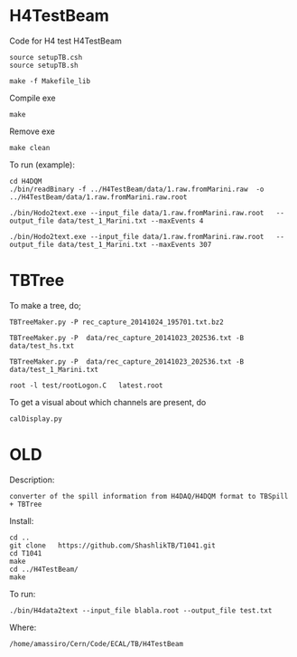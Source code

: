 H4TestBeam
==========

Code for H4 test H4TestBeam

    source setupTB.csh
    source setupTB.sh
    
    make -f Makefile_lib

Compile exe

    make 

Remove exe

    make clean
 

To run (example):

    cd H4DQM
    ./bin/readBinary -f ../H4TestBeam/data/1.raw.fromMarini.raw  -o ../H4TestBeam/data/1.raw.fromMarini.raw.root
    
    ./bin/Hodo2text.exe --input_file data/1.raw.fromMarini.raw.root   --output_file data/test_1_Marini.txt --maxEvents 4

    ./bin/Hodo2text.exe --input_file data/1.raw.fromMarini.raw.root   --output_file data/test_1_Marini.txt --maxEvents 307





TBTree
====

To make a tree, do;

    TBTreeMaker.py -P rec_capture_20141024_195701.txt.bz2
    
    TBTreeMaker.py -P  data/rec_capture_20141023_202536.txt -B data/test_hs.txt

    TBTreeMaker.py -P  data/rec_capture_20141023_202536.txt -B data/test_1_Marini.txt

    root -l test/rootLogon.C   latest.root
     
To get a visual about which channels are present, do

    calDisplay.py











OLD
====

Description:

    converter of the spill information from H4DAQ/H4DQM format to TBSpill + TBTree
    
Install:

    cd ..
    git clone   https://github.com/ShashlikTB/T1041.git
    cd T1041
    make 
    cd ../H4TestBeam/
    make
    

To run:

    ./bin/H4data2text --input_file blabla.root --output_file test.txt
    

Where:

    /home/amassiro/Cern/Code/ECAL/TB/H4TestBeam



